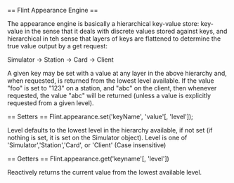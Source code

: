 == Flint Appearance Engine ==

The appearance engine is basically a hierarchical key-value store: key-value in the sense that it deals with discrete values stored against keys, and hierarchical in teh sense that layers of keys are flattened to determine the true value output by a get request:


Simulator
	-> Station
		-> Card
			-> Client

A given key may be set with a value at any layer in the above hierarchy and, when requested, is returned from the lowest level available. If the value "foo" is set to "123" on a station, and "abc" on the client, then whenever requested, the value "abc" will be returned (unless a value is explicitly requested from a given level).

== Setters ==
Flint.appearance.set('keyName', 'value'[, 'level']);

Level defaults to the lowest level in the hierarchy available, if not set (if nothing is set, it is set on the Simulator object). Level is one of 'Simulator','Station','Card', or 'Client' (Case insensitive)

== Getters ==
Flint.appearance.get('keyname'[, 'level'])

Reactively returns the current value from the lowest available level.